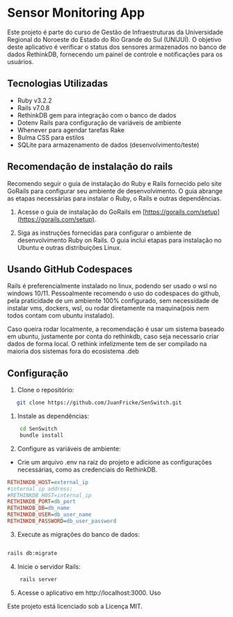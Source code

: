 # Sensor Monitoring App

Este projeto é parte do curso de Gestão de Infraestruturas da Universidade Regional do Noroeste do Estado do Rio Grande do Sul (UNIJUÍ). O objetivo deste aplicativo é verificar o status dos sensores armazenados no banco de dados RethinkDB, fornecendo um painel de controle e notificações para os usuários.

## Tecnologias Utilizadas

- Ruby v3.2.2
- Rails v7.0.8
- RethinkDB gem para integração com o banco de dados
- Dotenv Rails para configuração de variáveis de ambiente
- Whenever para agendar tarefas Rake
- Bulma CSS para estilos
- SQLite para armazenamento de dados (desenvolvimento/teste)

## Recomendação de instalação do rails

Recomendo seguir o guia de instalação do Ruby e Rails fornecido pelo site GoRails para configurar seu ambiente de desenvolvimento. O guia abrange as etapas necessárias para instalar o Ruby, o Rails e outras dependências.


1. Acesse o guia de instalação do GoRails em [https://gorails.com/setup](https://gorails.com/setup).

2. Siga as instruções fornecidas para configurar o ambiente de desenvolvimento Ruby on Rails. O guia inclui etapas para instalação no Ubuntu e outras distribuições Linux.

## Usando GitHub Codespaces

Rails é preferencialmente instalado no linux, podendo ser usado o wsl no windows 10/11. Pessoalmente recomendo o uso do codespaces do github, pela praticidade de um ambiente 100% configurado, sem necessidade de instalar vms, dockers, wsl, ou rodar diretamente na maquina(pois nem todos contam com ubuntu instalado).

Caso queira rodar localmente, a recomendação é usar um sistema baseado em ubuntu, justamente por conta do rethinkdb, caso seja necessario criar dados de forma local. O rethink infelizmente tem de ser compilado na maioria dos sistemas fora do ecosistema .deb


## Configuração

1. Clone o repositório:

```bash
   git clone https://github.com/JuanFricke/SenSwitch.git
```
1. Instale as dependências:

```bash
    cd SenSwitch
    bundle install
```
2. Configure as variáveis de ambiente:

* Crie um arquivo .env na raiz do projeto e adicione as configurações necessárias, como as credenciais do RethinkDB.
```ini
RETHINKDB_HOST=external_ip
#internal ip address:
#RETHINKDB_HOST=internal_ip
RETHINKDB_PORT=db_port
RETHINKDB_DB=db_name
RETHINKDB_USER=db_user_name
RETHINKDB_PASSWORD=db_user_password
```

3. Execute as migrações do banco de dados:

```bash

rails db:migrate
```
4. Inicie o servidor Rails:

```bash
    rails server
```
5. Acesse o aplicativo em http://localhost:3000.
Uso



Este projeto está licenciado sob a Licença MIT.
